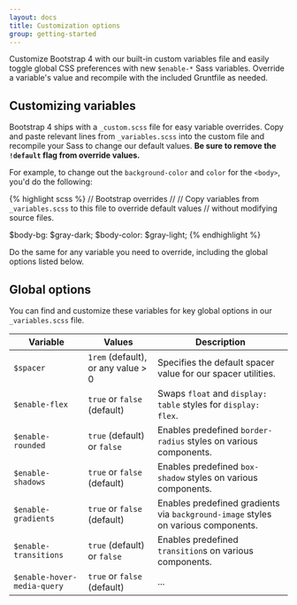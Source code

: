 ```yaml
---
layout: docs
title: Customization options
group: getting-started
---
```


Customize Bootstrap 4 with our built-in custom variables file and easily toggle global CSS preferences with new `$enable-*` Sass variables. Override a variable's value and recompile with the included Gruntfile as needed.

## Customizing variables

Bootstrap 4 ships with a `_custom.scss` file for easy variable overrides. Copy and paste relevant lines from `_variables.scss` into the custom file and recompile your Sass to change our default values. **Be sure to remove the `!default` flag from override values.**

For example, to change out the `background-color` and `color` for the `<body>`, you'd do the following:

{% highlight scss %}
// Bootstrap overrides
//
// Copy variables from `_variables.scss` to this file to override default values
// without modifying source files.

$body-bg:    $gray-dark;
$body-color: $gray-light;
{% endhighlight %}

Do the same for any variable you need to override, including the global options listed below.

## Global options

You can find and customize these variables for key global options in our `_variables.scss` file.

| Variable                    | Values                             | Description                                                             |
| --------------------------- | ---------------------------------- | ----------------------------------------------------------------------- |
| `$spacer`                   | `1rem` (default), or any value > 0 | Specifies the default spacer value for our spacer utilities.            |
| `$enable-flex`              | `true` or `false` (default)        | Swaps `float` and `display: table` styles for `display: flex`.          |
| `$enable-rounded`           | `true` (default) or `false`        | Enables predefined `border-radius` styles on various components.        |
| `$enable-shadows`           | `true` or `false` (default)        | Enables predefined `box-shadow` styles on various components.           |
| `$enable-gradients`         | `true` or `false` (default)        | Enables predefined gradients via `background-image` styles on various components. |
| `$enable-transitions`       | `true` (default) or `false`        | Enables predefined `transition`s on various components.                 |
| `$enable-hover-media-query` | `true` or `false` (default)        | ...                                                                     |
